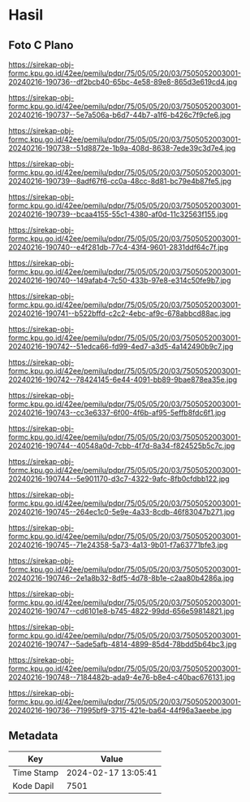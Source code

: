 # Hasil

## Foto C Plano

https://sirekap-obj-formc.kpu.go.id/42ee/pemilu/pdpr/75/05/05/20/03/7505052003001-20240216-190736--df2bcb40-65bc-4e58-89e8-865d3e619cd4.jpg

https://sirekap-obj-formc.kpu.go.id/42ee/pemilu/pdpr/75/05/05/20/03/7505052003001-20240216-190737--5e7a506a-b6d7-44b7-a1f6-b426c7f9cfe6.jpg

https://sirekap-obj-formc.kpu.go.id/42ee/pemilu/pdpr/75/05/05/20/03/7505052003001-20240216-190738--51d8872e-1b9a-408d-8638-7ede39c3d7e4.jpg

https://sirekap-obj-formc.kpu.go.id/42ee/pemilu/pdpr/75/05/05/20/03/7505052003001-20240216-190739--8adf67f6-cc0a-48cc-8d81-bc79e4b87fe5.jpg

https://sirekap-obj-formc.kpu.go.id/42ee/pemilu/pdpr/75/05/05/20/03/7505052003001-20240216-190739--bcaa4155-55c1-4380-af0d-11c32563f155.jpg

https://sirekap-obj-formc.kpu.go.id/42ee/pemilu/pdpr/75/05/05/20/03/7505052003001-20240216-190740--e4f281db-77c4-43f4-9601-2831ddf64c7f.jpg

https://sirekap-obj-formc.kpu.go.id/42ee/pemilu/pdpr/75/05/05/20/03/7505052003001-20240216-190740--149afab4-7c50-433b-97e8-e314c50fe9b7.jpg

https://sirekap-obj-formc.kpu.go.id/42ee/pemilu/pdpr/75/05/05/20/03/7505052003001-20240216-190741--b522bffd-c2c2-4ebc-af9c-678abbcd88ac.jpg

https://sirekap-obj-formc.kpu.go.id/42ee/pemilu/pdpr/75/05/05/20/03/7505052003001-20240216-190742--51edca66-fd99-4ed7-a3d5-4a142490b9c7.jpg

https://sirekap-obj-formc.kpu.go.id/42ee/pemilu/pdpr/75/05/05/20/03/7505052003001-20240216-190742--78424145-6e44-4091-bb89-9bae878ea35e.jpg

https://sirekap-obj-formc.kpu.go.id/42ee/pemilu/pdpr/75/05/05/20/03/7505052003001-20240216-190743--cc3e6337-6f00-4f6b-af95-5effb8fdc6f1.jpg

https://sirekap-obj-formc.kpu.go.id/42ee/pemilu/pdpr/75/05/05/20/03/7505052003001-20240216-190744--40548a0d-7cbb-4f7d-8a34-f824525b5c7c.jpg

https://sirekap-obj-formc.kpu.go.id/42ee/pemilu/pdpr/75/05/05/20/03/7505052003001-20240216-190744--5e901170-d3c7-4322-9afc-8fb0cfdbb122.jpg

https://sirekap-obj-formc.kpu.go.id/42ee/pemilu/pdpr/75/05/05/20/03/7505052003001-20240216-190745--264ec1c0-5e9e-4a33-8cdb-46f83047b271.jpg

https://sirekap-obj-formc.kpu.go.id/42ee/pemilu/pdpr/75/05/05/20/03/7505052003001-20240216-190745--71e24358-5a73-4a13-9b01-f7a63771bfe3.jpg

https://sirekap-obj-formc.kpu.go.id/42ee/pemilu/pdpr/75/05/05/20/03/7505052003001-20240216-190746--2e1a8b32-8df5-4d78-8b1e-c2aa80b4286a.jpg

https://sirekap-obj-formc.kpu.go.id/42ee/pemilu/pdpr/75/05/05/20/03/7505052003001-20240216-190747--cd6101e8-b745-4822-99dd-656e59814821.jpg

https://sirekap-obj-formc.kpu.go.id/42ee/pemilu/pdpr/75/05/05/20/03/7505052003001-20240216-190747--5ade5afb-4814-4899-85d4-78bdd5b64bc3.jpg

https://sirekap-obj-formc.kpu.go.id/42ee/pemilu/pdpr/75/05/05/20/03/7505052003001-20240216-190748--7184482b-ada9-4e76-b8e4-c40bac676131.jpg

https://sirekap-obj-formc.kpu.go.id/42ee/pemilu/pdpr/75/05/05/20/03/7505052003001-20240216-190736--71995bf9-3715-421e-ba64-44f96a3aeebe.jpg


## Metadata

| Key        | Value               |
| ---------- | ------------------- |
| Time Stamp | 2024-02-17 13:05:41 |
| Kode Dapil | 7501                |



